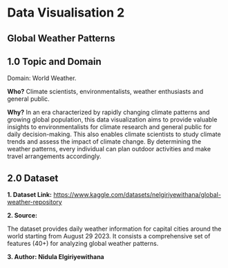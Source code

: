 # Data Visualisation 2 
## Global Weather Patterns

## 1.0 Topic and Domain 
Domain: World Weather. 

**Who?**
Climate scientists, environmentalists, weather enthusiasts and general public. 

**Why?**
In an era characterized by rapidly changing climate patterns and growing global population, this data visualization aims to provide valuable insights to environmentalists for climate research and general public for daily decision-making. This also enables climate scientists to study climate trends and assess the impact of climate change. By determining the weather patterns, every individual can plan outdoor activities and make travel arrangements accordingly. 

## 2.0 Dataset

**1. Dataset Link:**
https://www.kaggle.com/datasets/nelgiriyewithana/global-weather-repository

**2. Source:**

The dataset provides daily weather information for capital cities around the world starting from August 29 2023. It consists a comprehensive set of features (40+) for analyzing global weather patterns.

**3. Author: Nidula Elgiriyewithana**
